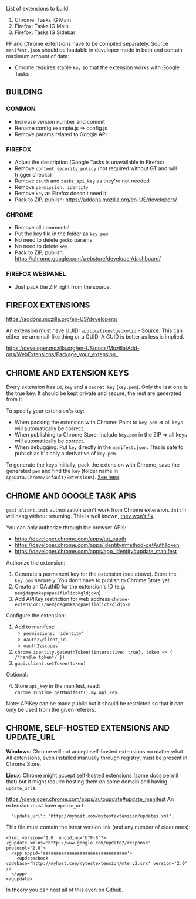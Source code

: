 List of extensions to build:

1. Chrome: Tasks IG Main
2. Firefox: Tasks IG Main
3. Firefox: Tasks IG Sidebar

FF and Chrome extensions have to be compiled separately. Source ``manifest.json`` should be loadable in developer mode in both and contain maximum amount of data:

* Chrome requires stable ``key`` so that the extension works with Google Tasks

## BUILDING
### COMMON
* Increase version number and commit
* Rename config.example.js => config.js
* Remove params related to Google API

### FIREFOX
* Adjust the description (Google Tasks is unavailable in Firefox)
* Remove ``content_security_policy`` (not required without GT and will trigger checks)
* Remove ``oauth`` and ``tasks_api_key`` as they're not needed
* Remove ``permission: identity``
* Remove ``key`` as Firefox doesn't need it
* Pack to ZIP, publish:
  https://addons.mozilla.org/en-US/developers/

### CHROME
* Remove all comments!
* Put the key file in the folder as ``key.pem``
* No need to delete ``gecko`` params
* No need to delete ``key``
* Pack to ZIP, publish:
  https://chrome.google.com/webstore/developer/dashboard/


### FIREFOX WEBPANEL
* Just pack the ZIP right from the source.


## FIREFOX EXTENSIONS
https://addons.mozilla.org/en-US/developers/

An extension must have UUID: ``applications\gecko\id`` - [Source](https://developer.mozilla.org/en-US/docs/Mozilla/Add-ons/WebExtensions/manifest.json/browser_specific_settings).
This can either be an email-like thing or a GUID. A GUID is better as less is implied.

https://developer.mozilla.org/en-US/docs/Mozilla/Add-ons/WebExtensions/Package_your_extension_


## CHROME AND EXTENSION KEYS
Every extension has ``id``, ``key`` and a ``secret key`` (``key.pem``). Only the last one is the true key. It should be kept private and secure, the rest are generated from it.

To specify your extension's key:

* When packing the extension with Chrome: Point to ``key.pem`` => all keys will automatically be correct.
* When publishing to Chrome Store: Include ``key.pem`` in the ZIP => all keys will automatically be correct.
* When debugging: Put ``key`` directly in the ``manifest.json``. This is safe to publish as it's only a derivative of ``key.pem``.

To generate the keys initially, pack the extension with Chrome, save the generated ``pem`` and find the ``key`` (folder name in ``AppData/Chrome/Default/Extensions``). [See here](https://stackoverflow.com/a/21500707).


## CHROME AND GOOGLE TASK APIS
``gapi.client.init`` authorization won't work from Chrome extension. ``init()`` will hang without returning. This is well known, [they won't fix](https://github.com/google/google-api-javascript-client/issues/64).

You can only authorize through the browser APIs:

* https://developer.chrome.com/apps/tut_oauth
* https://developer.chrome.com/apps/identity#method-getAuthToken
* https://developer.chrome.com/apps/app_identity#update_manifest

Authorize the extension:

1. Generate a permanent key for the extension (see above). Store the ``key.pem`` securely. You don't have to publish to Chrome Store yet.
2. Create an OAuthID for the extension's ID (e.g. ``nemjdegnmkepopaeifiolicbkgldjokn``)
3. Add APIKey restriction for web address ``chrome-extension://nemjdegnmkepopaeifiolicbkgldjokn``

Configure the extension:

1. Add to manifest:
    * ``permissions: 'identity'``
    * ``oauth2\client_id``
    * ``oauth2\scopes``
2. ``chrome.identity.getAuthToken({interactive: true}, token => { /*handle token*/ })``
3. ``gapi.client.setToken(token)``

Optional:

4. Store ``api_key`` in the manifest, read: ``chrome.runtime.getManifest().my_api_key``.

  Note: APIKey can be made public but it should be restricted so that it can only be used from the given referers.


## CHROME, SELF-HOSTED EXTENSIONS AND UPDATE_URL
**Windows**: Chrome will not accept self-hosted extensions no matter what. All extensions, even installed manually through registry, must be present in Chrome Store.

**Linux**: Chrome might accept self-hosted extensions (some docs permit that) but it might require hosting them on some domain and having ``update_url``s.

https://developer.chrome.com/apps/autoupdate#update_manifest
An extension must have ``update_url``:
```
  "update_url": "http://myhost.com/mytestextension/updates.xml",
```
This file must contain the latest version link (and any number of older ones):
```
<?xml version='1.0' encoding='UTF-8'?>
<gupdate xmlns='http://www.google.com/update2/response' protocol='2.0'>
  <app appid='aaaaaaaaaaaaaaaaaaaaaaaaaaaaaaaa'>
    <updatecheck codebase='http://myhost.com/mytestextension/mte_v2.crx' version='2.0' />
  </app>
</gupdate>
```
In theory you can host all of this even on Github.
